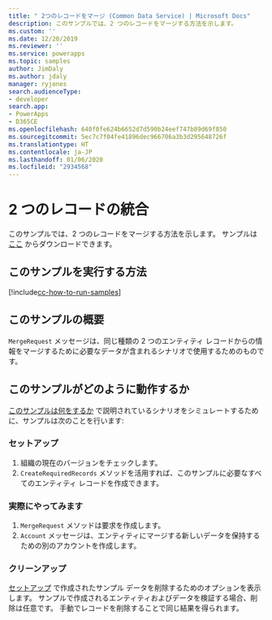 ```yaml
---
title: " 2つのレコードをマージ (Common Data Service) | Microsoft Docs"
description: このサンプルでは、2 つのレコードをマージする方法を示します。
ms.custom: ''
ms.date: 12/20/2019
ms.reviewer: ''
ms.service: powerapps
ms.topic: samples
author: JimDaly
ms.author: jdaly
manager: ryjones
search.audienceType:
- developer
search.app:
- PowerApps
- D365CE
ms.openlocfilehash: 640f0fe624b6652d7d590b24eef747b89d69f850
ms.sourcegitcommit: 5ec7c7f04fe41896dec966706a3b3d295648726f
ms.translationtype: HT
ms.contentlocale: ja-JP
ms.lasthandoff: 01/06/2020
ms.locfileid: "2934568"
---
```

#  <a name="merge-two-record"></a>2 つのレコードの統合

このサンプルでは、2 つのレコードをマージする方法を示します。 サンプルは [ここ](https://github.com/microsoft/PowerApps-Samples/tree/master/cds/orgsvc/C%23/MergeTwoRecords) からダウンロードできます。

## <a name="how-to-run-this-sample"></a>このサンプルを実行する方法

[!include[cc-how-to-run-samples](../../includes/cc-how-to-run-samples.md)]

## <a name="what-this-sample-does"></a>このサンプルの概要

`MergeRequest` メッセージは、同じ種類の 2 つのエンティティ レコードからの情報をマージするために必要なデータが含まれるシナリオで使用するためのものです。

## <a name="how-this-sample-works"></a>このサンプルがどのように動作するか

[このサンプルは何をするか](#what-this-sample-does) で説明されているシナリオをシミュレートするために、サンプルは次のことを行います:

### <a name="setup"></a>セットアップ

1. 組織の現在のバージョンをチェックします。
2. `CreateRequiredRecords` メソッドを活用すれば、このサンプルに必要なすべてのエンティティ レコードを作成できます。

### <a name="demonstrate"></a>実際にやってみます

1. `MergeRequest` メソッドは要求を作成します。 
2. `Account` メッセージは、エンティティにマージする新しいデータを保持するための別のアカウントを作成します。


### <a name="clean-up"></a>クリーンアップ

[セットアップ](#setup) で作成されたサンプル データを削除するためのオプションを表示します。 サンプルで作成されるエンティティおよびデータを検証する場合、削除は任意です。 手動でレコードを削除することで同じ結果を得られます。

